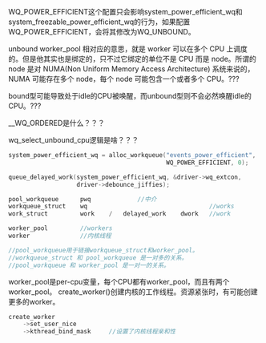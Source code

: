 WQ_POWER_EFFICIENT这个配置只会影响system_power_efficient_wq和system_freezable_power_efficient_wq的行为，如果配置WQ_POWER_EFFICIENT，会将其修改为WQ_UNBOUND。

unbound worker_pool 相对应的意思，就是 worker 可以在多个 CPU 上调度的。但是他其实也是绑定的，只不过它绑定的单位不是 CPU 而是 node。所谓的 node 是对 NUMA(Non Uniform Memory Access Architecture) 系统来说的，NUMA 可能存在多个 node，每个 node 可能包含一个或者多个 CPU。???

bound型可能导致处于idle的CPU被唤醒，而unbound型则不会必然唤醒idle的CPU。???

__WQ_ORDERED是什么？？？

wq_select_unbound_cpu逻辑是啥？？？

```c
system_power_efficient_wq = alloc_workqueue("events_power_efficient",
                                            WQ_POWER_EFFICIENT, 0);

queue_delayed_work(system_power_efficient_wq, &driver->wq_extcon,
                   driver->debounce_jiffies);
```



```c
pool_workqueue		pwq				//中介
workqueue_struct	wq									//works
work_struct 		work 	/	delayed_work 	dwork	//work

worker_pool			//workers	
worker				//内核线程

//pool_workqueue用于链接workqueue_struct和worker_pool。
//workqueue_struct 和 pool_workqueue 是一对多的关系。
//pool_workqueue 和 worker_pool 是一对一的关系。
```

worker_pool是per-cpu变量，每个CPU都有worker_pool，而且有两个worker_pool。
create_worker()创建内核的工作线程。资源紧张时，有可能创建更多的worker。


```c
create_worker
	->set_user_nice
	->kthread_bind_mask		//设置了内核线程亲和性
```
